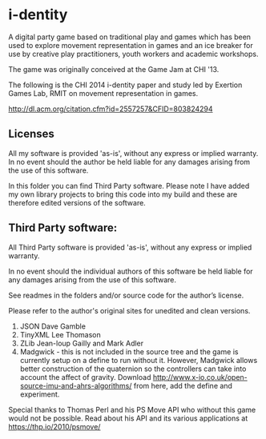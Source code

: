 # i-dentity
A digital party game based on traditional play and games which has been used to explore movement representation in games and an ice breaker for use by creative play practitioners, youth workers and academic workshops.

The game was originally conceived at the Game Jam at CHI '13.

The following is the CHI 2014 i-dentity paper and study led by Exertion Games Lab, RMIT on movement representation in games.

http://dl.acm.org/citation.cfm?id=2557257&CFID=803824294

## Licenses

All my software is provided 'as-is', without any express or implied warranty. In no event should the author be held liable for any damages arising from the use of this software.

In this folder you can find Third Party software. Please note I have added my own library projects to bring this code into my build and these are therefore edited versions of the software.

## Third Party software:

All Third Party software is provided 'as-is', without any express or implied warranty.

In no event should the individual authors of this software be held liable for any damages arising from the use of this software.

See readmes in the folders and/or source code for the author’s license.

Please refer to the author's original sites for unedited and clean versions.

1. JSON Dave Gamble
2. TinyXML Lee Thomason
3. ZLib Jean-loup Gailly and Mark Adler
4. Madgwick - this is not included in the source tree and the game is currently setup on a define to run without it.
However, Madgwick allows better construction of the quaternion so the controllers can take into account the affect of gravity.
Download http://www.x-io.co.uk/open-source-imu-and-ahrs-algorithms/ from here, add the define and experiment.

Special thanks to Thomas Perl and his PS Move API who without this game would not be possible.
Read about his API and its various applications at https://thp.io/2010/psmove/
